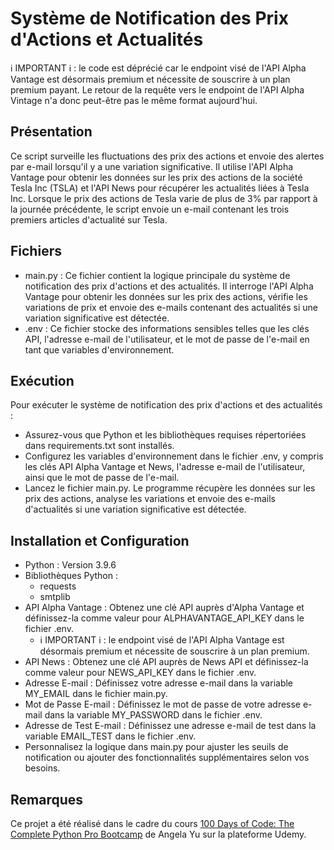 # Système de Notification des Prix d'Actions et Actualités

ℹ️ IMPORTANT ℹ️ : le code est déprécié car le endpoint visé de l'API Alpha Vantage est désormais premium et nécessite de souscrire à un plan premium payant. Le retour de la requête vers le endpoint de l'API Alpha Vintage n'a donc peut-être pas le même format aujourd'hui.

## Présentation
Ce script surveille les fluctuations des prix des actions et envoie des alertes par e-mail lorsqu'il y a une variation significative. Il utilise l'API Alpha Vantage pour obtenir les données sur les prix des actions de la société Tesla Inc (TSLA) et l'API News pour récupérer les actualités liées à Tesla Inc. Lorsque le prix des actions de Tesla varie de plus de 3% par rapport à la journée précédente, le script envoie un e-mail contenant les trois premiers articles d'actualité sur Tesla.

## Fichiers
- main.py : Ce fichier contient la logique principale du système de notification des prix d'actions et des actualités. Il interroge l'API Alpha Vantage pour obtenir les données sur les prix des actions, vérifie les variations de prix et envoie des e-mails contenant des actualités si une variation significative est détectée.
- .env : Ce fichier stocke des informations sensibles telles que les clés API, l'adresse e-mail de l'utilisateur, et le mot de passe de l'e-mail en tant que variables d'environnement.

## Exécution
Pour exécuter le système de notification des prix d'actions et des actualités :
- Assurez-vous que Python et les bibliothèques requises répertoriées dans requirements.txt sont installés.
- Configurez les variables d'environnement dans le fichier .env, y compris les clés API Alpha Vantage et News, l'adresse e-mail de l'utilisateur, ainsi que le mot de passe de l'e-mail.
- Lancez le fichier main.py. Le programme récupère les données sur les prix des actions, analyse les variations et envoie des e-mails d'actualités si une variation significative est détectée.

## Installation et Configuration
- Python : Version 3.9.6
- Bibliothèques Python :
    - requests
    - smtplib
- API Alpha Vantage : Obtenez une clé API auprès d'Alpha Vantage et définissez-la comme valeur pour ALPHAVANTAGE_API_KEY dans le fichier .env.
    - ℹ️ IMPORTANT ℹ️ : le endpoint visé de l'API Alpha Vantage est désormais premium et nécessite de souscrire à un plan premium.
- API News : Obtenez une clé API auprès de News API et définissez-la comme valeur pour NEWS_API_KEY dans le fichier .env.
- Adresse E-mail : Définissez votre adresse e-mail dans la variable MY_EMAIL dans le fichier main.py.
- Mot de Passe E-mail : Définissez le mot de passe de votre adresse e-mail dans la variable MY_PASSWORD dans le fichier .env.
- Adresse de Test E-mail : Définissez une adresse e-mail de test dans la variable EMAIL_TEST dans le fichier .env.
- Personnalisez la logique dans main.py pour ajuster les seuils de notification ou ajouter des fonctionnalités supplémentaires selon vos besoins.

## Remarques
Ce projet a été réalisé dans le cadre du cours [100 Days of Code: The Complete Python Pro Bootcamp](https://www.udemy.com/course/100-days-of-code/) de Angela Yu sur la plateforme Udemy.
